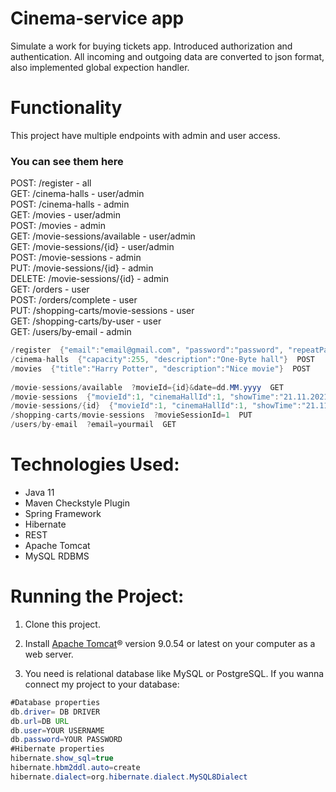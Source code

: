 # Cinema-service app
Simulate a work for buying tickets app. Introduced authorization and authentication. All incoming and outgoing data are converted to json format, also implemented global expection handler.

# Functionality
This project have multiple endpoints with admin and user access.<br/>

### **You can see them here**

POST: /register - all<br/>
GET: /cinema-halls - user/admin<br/>
POST: /cinema-halls - admin<br/>
GET: /movies - user/admin<br/>
POST: /movies - admin<br/>
GET: /movie-sessions/available - user/admin<br/>
GET: /movie-sessions/{id} - user/admin<br/>
POST: /movie-sessions - admin<br/>
PUT: /movie-sessions/{id} - admin<br/>
DELETE: /movie-sessions/{id} - admin<br/>
GET: /orders - user<br/>
POST: /orders/complete - user<br/>
PUT: /shopping-carts/movie-sessions - user<br/>
GET: /shopping-carts/by-user - user<br/>
GET: /users/by-email - admin<br/>

```java
/register  {"email":"email@gmail.com", "password":"password", "repeatPassword":"password"}  POST
/cinema-halls  {"capacity":255, "description":"One-Byte hall"}  POST
/movies  {"title":"Harry Potter", "description":"Nice movie"}  POST
 
/movie-sessions/available  ?movieId={id}&date=dd.MM.yyyy  GET
/movie-sessions  {"movieId":1, "cinemaHallId":1, "showTime":"21.11.2021 20:15"}  POST
/movie-sessions/{id}  {"movieId":1, "cinemaHallId":1, "showTime":"21.11.2021 20:15"}  PUT
/shopping-carts/movie-sessions  ?movieSessionId=1  PUT
/users/by-email  ?email=yourmail  GET
 ```

# Technologies Used:
- Java 11
- Maven Checkstyle Plugin
- Spring Framework
- Hibernate
- REST
- Apache Tomcat
- MySQL RDBMS

# Running the Project:

1. Сlone this project.

2. Install [Apache Tomcat](https://tomcat.apache.org/download-90.cgi)® version 9.0.54 or latest on your computer as a web server.

3. You need is relational database like MySQL or PostgreSQL. If you wanna connect my project to your database:

```java
#Database properties
db.driver= DB DRIVER
db.url=DB URL
db.user=YOUR USERNAME
db.password=YOUR PASSWORD
#Hibernate properties
hibernate.show_sql=true
hibernate.hbm2ddl.auto=create
hibernate.dialect=org.hibernate.dialect.MySQL8Dialect
```
